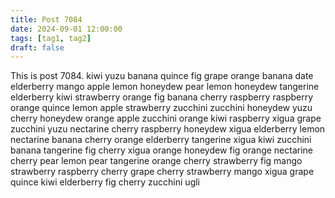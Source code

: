 ```yaml
---
title: Post 7084
date: 2024-09-01 12:00:00
tags: [tag1, tag2]
draft: false
---
```

This is post 7084.
kiwi
yuzu
banana
quince
fig
grape
orange
banana
date
elderberry
mango
apple
lemon
honeydew
pear
lemon
honeydew
tangerine
elderberry
kiwi
strawberry
orange
fig
banana
cherry
raspberry
raspberry
orange
quince
lemon
apple
strawberry
zucchini
zucchini
honeydew
yuzu
cherry
honeydew
orange
apple
zucchini
orange
kiwi
raspberry
xigua
grape
zucchini
yuzu
nectarine
cherry
raspberry
honeydew
xigua
elderberry
lemon
nectarine
banana
cherry
orange
elderberry
tangerine
xigua
kiwi
zucchini
banana
tangerine
fig
cherry
xigua
orange
honeydew
fig
orange
nectarine
cherry
pear
lemon
pear
tangerine
orange
cherry
strawberry
fig
mango
strawberry
raspberry
cherry
grape
cherry
strawberry
mango
xigua
grape
quince
kiwi
elderberry
fig
cherry
zucchini
ugli
